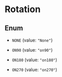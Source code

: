 
# Rotation

## Enum


* `NONE` (value: `"None"`)

* `ON90` (value: `"on90"`)

* `ON180` (value: `"on180"`)

* `ON270` (value: `"on270"`)



